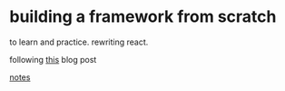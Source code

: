 # building a framework from scratch

to learn and practice. rewriting react.

following [this](https://pomb.us/build-your-own-react/) blog post 

[notes](/notes.md)